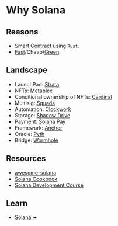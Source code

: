 # Why Solana

## Reasons

- Smart Contract using `Rust`.
- [Fast](https://break.solana.com/)/Cheap/[Green](https://solana.com/environment).

## Landscape

- LaunchPad: [Strata](https://strataprotocol.com/)
- NFTs: [Metaplex](https://www.metaplex.com/)
- Conditional ownership of NFTs: [Cardinal](https://www.cardinal.so/)
- Multisig: [Squads](https://squads.so/)
- Automation: [Clockwork](https://www.clockwork.xyz/)
- Storage: [Shadow Drive](https://github.com/GenesysGo/shadow-drive)
- Payment: [Solana Pay]()
- Framework: [Anchor](https://www.anchor-lang.com/)
- Oracle: [Pyth](https://pyth.network/)
- Bridge: [Wormhole](https://linktr.ee/wormholecrypto)

## Resources

- [awesome-solana](https://github.com/katopz/awesome-solana)
- [Solana Cookbook](https://solanacookbook.com/)
- [Solana Development Course](https://soldev.app/course)

## Learn

- [Solana ➠](../solana/mod.md)
